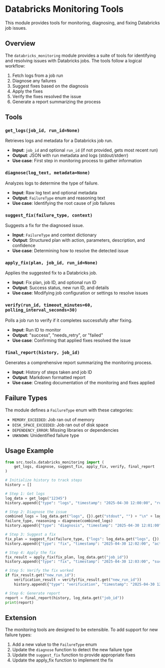 # Databricks Monitoring Tools

This module provides tools for monitoring, diagnosing, and fixing Databricks job issues.

## Overview

The `databricks_monitoring` module provides a suite of tools for identifying and resolving issues with Databricks jobs. The tools follow a logical workflow:

1. Fetch logs from a job run
2. Diagnose any failures
3. Suggest fixes based on the diagnosis
4. Apply the fixes
5. Verify the fixes resolved the issue
6. Generate a report summarizing the process

## Tools

### `get_logs(job_id, run_id=None)`

Retrieves logs and metadata for a Databricks job run.

- **Input**: `job_id` and optional `run_id` (if not provided, gets most recent run)
- **Output**: JSON with run metadata and logs (stdout/stderr)
- **Use case**: First step in monitoring process to gather information

### `diagnose(log_text, metadata=None)`

Analyzes logs to determine the type of failure.

- **Input**: Raw log text and optional metadata
- **Output**: `FailureType` enum and reasoning text
- **Use case**: Identifying the root cause of job failures

### `suggest_fix(failure_type, context)`

Suggests a fix for the diagnosed issue.

- **Input**: `FailureType` and context dictionary
- **Output**: Structured plan with action, parameters, description, and confidence
- **Use case**: Determining how to resolve the detected issue

### `apply_fix(plan, job_id, run_id=None)`

Applies the suggested fix to a Databricks job.

- **Input**: Fix plan, job ID, and optional run ID
- **Output**: Success status, new run ID, and details
- **Use case**: Modifying job configuration or settings to resolve issues

### `verify(run_id, timeout_minutes=60, polling_interval_seconds=30)`

Polls a job run to verify if it completes successfully after fixing.

- **Input**: Run ID to monitor
- **Output**: "success", "needs_retry", or "failed"
- **Use case**: Confirming that applied fixes resolved the issue

### `final_report(history, job_id)`

Generates a comprehensive report summarizing the monitoring process.

- **Input**: History of steps taken and job ID
- **Output**: Markdown formatted report
- **Use case**: Creating documentation of the monitoring and fixes applied

## Failure Types

The module defines a `FailureType` enum with these categories:

- `MEMORY_EXCEEDED`: Job ran out of memory
- `DISK_SPACE_EXCEEDED`: Job ran out of disk space
- `DEPENDENCY_ERROR`: Missing libraries or dependencies
- `UNKNOWN`: Unidentified failure type

## Usage Example

```python
from src.tools.databricks_monitoring import (
    get_logs, diagnose, suggest_fix, apply_fix, verify, final_report
)

# Initialize history to track steps
history = []

# Step 1: Get logs
log_data = get_logs("12345")
history.append({"type": "logs", "timestamp": "2025-04-30 12:00:00", "run_id": log_data.get("run_id")})

# Step 2: Diagnose the issue
combined_logs = log_data.get("logs", {}).get("stdout", "") + "\n" + log_data.get("logs", {}).get("stderr", "")
failure_type, reasoning = diagnose(combined_logs)
history.append({"type": "diagnosis", "timestamp": "2025-04-30 12:01:00", "failure_type": failure_type.value})

# Step 3: Suggest a fix
fix_plan = suggest_fix(failure_type, {"logs": log_data.get("logs", {}), "metadata": log_data.get("metadata", {})})
history.append({"type": "fix", "timestamp": "2025-04-30 12:02:00", "action": fix_plan.get("action")})

# Step 4: Apply the fix
fix_result = apply_fix(fix_plan, log_data.get("job_id"))
history.append({"type": "fix", "timestamp": "2025-04-30 12:03:00", "success": fix_result.get("success")})

# Step 5: Verify the fix worked
if fix_result.get("new_run_id"):
    verification_result = verify(fix_result.get("new_run_id"))
    history.append({"type": "verification", "timestamp": "2025-04-30 12:04:00", "result": verification_result})

# Step 6: Generate report
report = final_report(history, log_data.get("job_id"))
print(report)
```

## Extension

The monitoring tools are designed to be extensible. To add support for new failure types:

1. Add a new value to the `FailureType` enum
2. Update the `diagnose` function to detect the new failure type
3. Update the `suggest_fix` function to provide appropriate fixes
4. Update the apply_fix function to implement the fix 